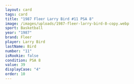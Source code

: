 ```yaml
---
layout: card
tags: card
title: "1987 Fleer Larry Bird #11 PSA 8"
image: /images/uploads/1987-fleer-larry-bird-8-copy.webp
sport: Basketball
year: "1987"
brand: Fleer
player: Larry Bird
lastName: Bird
number: "11"
isRookie: false
condition: PSA 8
value: 39
displayCase: "4"
order: 10
---
```

